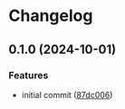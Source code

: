 # Changelog

## 0.1.0 (2024-10-01)


### Features

* initial commit ([87dc006](https://github.com/chatloop/terraform-aws-static-site/commit/87dc006b410a6b562174a2795e7adfc68f52c301))
